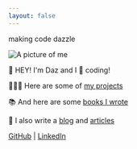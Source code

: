 ```yaml
---
layout: false
---
```


<div class="two-column grid align-vertical">
    <p class="text-xl gradient-text text-right brand-font bold uppercase no-margin">
        making code dazzle
    </p>
    <img id="pic" src="/images/muppet.webp" alt="A picture of me" class="daz dropshadow align-vertical">
</div>

<div class="text-center">

<p class="text-l bold">👋 HEY! I'm Daz and I 💜 coding!</p>

👨🏼‍💻 Here are some of [my projects](/projects)

📚 And here are some [books I wrote](/books)

📝 I also write a [blog](/blog) and [ articles](https://www.sitepoint.com/author/djones/)

<i class="fa-brands fa-github"></i>[GitHub](https://github.com/daz-codes) | <i class="fa-brands fa-linkedin"></i>[LinkedIn](https://www.linkedin.com/in/daz-codes/)

</div>
